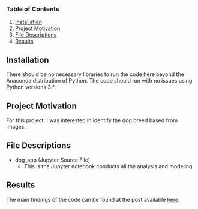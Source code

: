### Table of Contents

1. [Installation](#installation)
2. [Project Motivation](#motivation)
3. [File Descriptions](#files)
4. [Results](#results)

## Installation <a name="installation"></a>

There should be no necessary libraries to run the code here beyond the Anaconda distribution of Python. The code should run with no issues using Python versions 3.\*.

## Project Motivation<a name="motivation"></a>

For this project, I was interested in identify the dog breed based from images.


## File Descriptions <a name="files"></a>

- dog_app (Jupyter Source File)
  - This is the Jupyter notebook conducts all the analysis and modeling

## Results<a name="results"></a>

The main findings of the code can be found at the post available [here]([https://medium.com/@jiang.smallq/how-much-does-it-cost-to-live-in-an-airbnb-in-seattle-6ad7fc9f57bf](https://medium.com/@jiang.smallq/using-cnn-to-identify-dog-breed-faa722c1fcac)).

